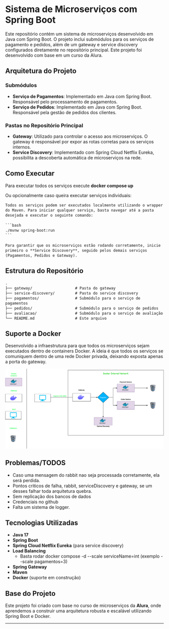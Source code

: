 # Sistema de Microserviços com Spring Boot

Este repositório contém um sistema de microserviços desenvolvido em Java com Spring Boot. O projeto inclui submódulos para os serviços de pagamento e pedidos, além de um gateway e service discovery configurados diretamente no repositório principal. Este projeto foi desenvolvido com base em um curso da Alura.

## Arquitetura do Projeto

### Submódulos

- **Serviço de Pagamentos**: Implementado em Java com Spring Boot. Responsável pelo processamento de pagamentos.
- **Serviço de Pedidos**: Implementado em Java com Spring Boot. Responsável pela gestão de pedidos dos clientes.

### Pastas no Repositório Principal

- **Gateway**: Utilizado para controlar o acesso aos microserviços. O gateway é responsável por expor as rotas corretas para os serviços internos.
- **Service Discovery**: Implementado com Spring Cloud Netflix Eureka, possibilita a descoberta automática de microserviços na rede.

## Como Executar


Para executar todos os serviços execute **docker compose up**

Ou opcionalmente caso queira executar serviços individuais:

    Todos os serviços podem ser executados localmente utilizando o wrapper do Maven. Para iniciar qualquer serviço, basta navegar até a pasta desejada e executar o seguinte comando:

    ```bash
    ./mvnw spring-boot:run
    ```

    Para garantir que os microserviços estão rodando corretamente, inicie primeiro o **Service Discovery**, seguido pelos demais serviços (Pagamentos, Pedidos e Gateway).

## Estrutura do Repositório

```
.
├── gateway/                   # Pasta do gateway
├── service-discovery/         # Pasta do service discovery
├── pagamentos/                # Submódulo para o serviço de pagamentos
├── pedidos/                   # Submódulo para o serviço de pedidos
├── avaliacao/                 # Submódulo para o serviço de avaliação
└── README.md                  # Este arquivo
```

## Suporte a Docker

Desenvolvido a infraestrutura para que todos os microserviços sejam executados dentro de containers Docker. A ideia é que todos os serviços se comuniquem dentro de uma rede Docker privada, deixando exposta apenas a porta do gateway.


![Diagrama](https://github.com/thativam/microserviceStudy/blob/main/diagrama.png)

## Problemas/TODOS
 - Caso uma mensagem do rabbit nao seja processada corretamente, ela será perdida.
 - Pontos criticos de falha, rabbit, serviceDiscovery e gateway, se um desses falhar toda arquitetura quebra.
 - Sem replicação dos bancos de dados
 - Credenciais no github
 - Falta um sistema de logger.
## Tecnologias Utilizadas

- **Java 17**
- **Spring Boot**
- **Spring Cloud Netflix Eureka** (para service discovery)
- **Load Balancing**
    - Basta rodar docker compose -d --scale serviceName=int  (exemplo --scale pagamentos=3)
- **Spring Gateway**
- **Maven**
- **Docker** (suporte em construção)

## Base do Projeto

Este projeto foi criado com base no curso de microserviços da **Alura**, onde aprendemos a construir uma arquitetura robusta e escalável utilizando Spring Boot e Docker.

---
